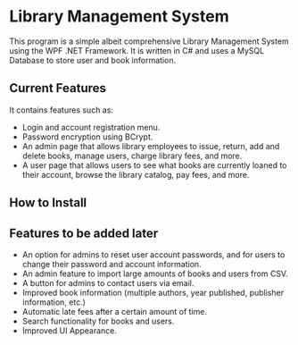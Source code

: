 # Library Management System

This program is a simple albeit comprehensive Library Management System using the WPF .NET Framework. It is written in C# and uses a MySQL Database to store user and book information.

## Current Features

It contains features such as:
* Login and account registration menu.
* Password encryption using BCrypt.
* An admin page that allows library employees to issue, return, add and delete books, manage users, charge library fees, and more.
* A user page that allows users to see what books are currently loaned to their account, browse the library catalog, pay fees, and more.

## How to Install

## Features to be added later
* An option for admins to reset user account passwords, and for users to change their password and account information.
* An admin feature to import large amounts of books and users from CSV.
* A button for admins to contact users via email.
* Improved book information (multiple authors, year published, publisher information, etc.)
* Automatic late fees after a certain amount of time.
* Search functionality for books and users.
* Improved UI Appearance.
